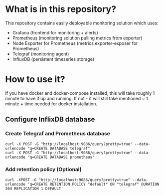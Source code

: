 # What is in this repository?

This repository contains easily deployable monitoring solution which uses:
 - Grafana (frontend for monitoring + alerts)
 - Prometheus (monitoring solution pulling metrics from exporter)
 - Node Exporter for Prometheus (metrics exporter-exposer for Prometheus)
 - Telegraf (monitoring agent)
 - InfluxDB (persistent timeseries storage)


# How to use it?

If you have docker and docker-compose installed, this will take roughly 1 minute to have it up and running.
If not - it will still take mentioned ~ 1 minute + time needed for docker installation.

## Configure InflixDB database
### Create Telegraf and Prometheus database
```
curl -X POST -G "http://localhost:9086/query?pretty=true" --data-urlencode "q=CREATE DATABASE telegraf"
curl -X POST -G "http://localhost:9086/query?pretty=true" --data-urlencode "q=CREATE DATABASE prometheus"
```

### Add retention policy (Optional)

```
curl -XPOST -G "http://localhost:9086/query?pretty=true" --data-urlencode 'q=CREATE RETENTION POLICY "default" ON "telegraf" DURATION 30d REPLICATION 1 DEFAULT'
```